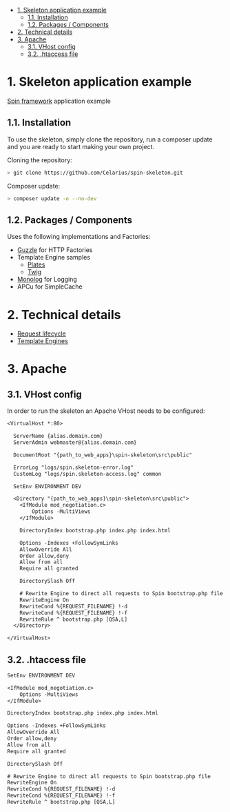 <!-- https://github.com/naokazuterada/MarkdownTOC -->

<!-- MarkdownTOC list_bullets="-" bracket="round" lowercase="true" autolink="true" indent="  " -->

- [1. Skeleton application example](#1-skeleton-application-example)
  - [1.1. Installation](#11-installation)
  - [1.2. Packages / Components](#12-packages--components)
- [2. Technical details](#2-technical-details)
- [3. Apache](#3-apache)
  - [3.1. VHost config](#31-vhost-config)
  - [3.2. .htaccess file](#32-htaccess-file)

<!-- /MarkdownTOC -->

# 1. Skeleton application example
[Spin framework](https://github.com/Celarius/spin-framework) application example

## 1.1. Installation
To use the skeleton, simply clone the repository, run a composer update and you are ready to start making your own project.

Cloning the repository:
```bash
> git clone https://github.com/Celarius/spin-skeleton.git
```

Composer update:
```bash
> composer update -o --no-dev
```

## 1.2. Packages / Components
Uses the following implementations and Factories:
* [Guzzle](https://github.com/guzzle/guzzle) for HTTP Factories
* Template Engine samples
  - [Plates](http://platesphp.com/)
  - [Twig](http://platesphp.com/)
* [Monolog](https://github.com/Seldaek/monolog) for Logging
* APCu for SimpleCache

# 2. Technical details
* [Request lifecycle](doc/request_lifecycle.md)
* [Template Engines](doc/template_engines.md)

# 3. Apache
## 3.1. VHost config
In order to run the skeleton an Apache VHost needs to be configured:

```txt
<VirtualHost *:80>

  ServerName {alias.domain.com}
  ServerAdmin webmaster@{alias.domain.com}

  DocumentRoot "{path_to_web_apps}\spin-skeleton\src\public"

  ErrorLog "logs/spin.skeleton-error.log"
  CustomLog "logs/spin.skeleton-access.log" common

  SetEnv ENVIRONMENT DEV

  <Directory "{path_to_web_apps}\spin-skeleton\src\public">
    <IfModule mod_negotiation.c>
        Options -MultiViews
    </IfModule>

    DirectoryIndex bootstrap.php index.php index.html

    Options -Indexes +FollowSymLinks
    AllowOverride All
    Order allow,deny
    Allow from all
    Require all granted

    DirectorySlash Off

    # Rewrite Engine to direct all requests to Spin bootstrap.php file
    RewriteEngine On
    RewriteCond %{REQUEST_FILENAME} !-d
    RewriteCond %{REQUEST_FILENAME} !-f
    RewriteRule ^ bootstrap.php [QSA,L]
  </Directory>

</VirtualHost>
```

## 3.2. .htaccess file
```txt
SetEnv ENVIRONMENT DEV

<IfModule mod_negotiation.c>
    Options -MultiViews
</IfModule>

DirectoryIndex bootstrap.php index.php index.html

Options -Indexes +FollowSymLinks
AllowOverride All
Order allow,deny
Allow from all
Require all granted

DirectorySlash Off

# Rewrite Engine to direct all requests to Spin bootstrap.php file
RewriteEngine On
RewriteCond %{REQUEST_FILENAME} !-d
RewriteCond %{REQUEST_FILENAME} !-f
RewriteRule ^ bootstrap.php [QSA,L]
```
